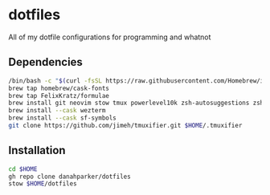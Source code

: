 # dotfiles

All of my dotfile configurations for programming and whatnot

## Dependencies

```sh
/bin/bash -c "$(curl -fsSL https://raw.githubusercontent.com/Homebrew/install/HEAD/install.sh)"
brew tap homebrew/cask-fonts
brew tap FelixKratz/formulae
brew install git neovim stow tmux powerlevel10k zsh-autosuggestions zsh-syntax-highlighting fzf eza zoxide font-meslo-lg-nerd-font sketchybar font-hack-nerd-font jq font-sf-pro
brew install --cask wezterm
brew install --cask sf-symbols
git clone https://github.com/jimeh/tmuxifier.git $HOME/.tmuxifier
```

## Installation

```sh
cd $HOME
gh repo clone danahparker/dotfiles
stow $HOME/dotfiles
```
